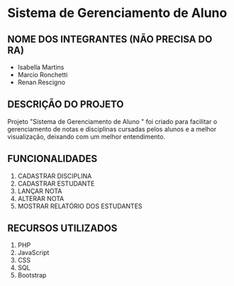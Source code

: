 # Sistema de Gerenciamento de Aluno

## NOME DOS INTEGRANTES (NÃO PRECISA DO RA)
- Isabella Martins 
- Marcio Ronchetti
- Renan Rescigno

## DESCRIÇÃO DO PROJETO
Projeto "Sistema de Gerenciamento de Aluno
" foi criado para facilitar o gerenciamento de notas e disciplinas cursadas pelos alunos e a melhor visualização, deixando com um melhor entendimento. 
  
## FUNCIONALIDADES
1. CADASTRAR DISCIPLINA
2. CADASTRAR ESTUDANTE
3. LANÇAR NOTA
4. ALTERAR NOTA
5. MOSTRAR RELATÓRIO DOS ESTUDANTES

## RECURSOS UTILIZADOS
1. PHP
2. JavaScript
3. CSS
4. SQL
5. Bootstrap
